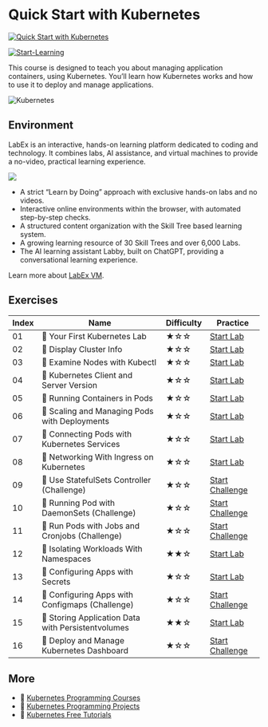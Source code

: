 # Quick Start with Kubernetes

[![Quick Start with Kubernetes](https://cover-creator.appbot.io/quick-start-with-kubernetes.png)](https://labex.io/courses/quick-start-with-kubernetes)

[![Start-Learning](https://img.shields.io/badge/Start-Learning-whitesmoke?style=for-the-badge)](https://labex.io/courses/quick-start-with-kubernetes)

This course is designed to teach you about managing application containers, using Kubernetes. You’ll learn how Kubernetes works and how to use it to deploy and manage applications. 

![Kubernetes](https://img.shields.io/badge/Kubernetes-whitesmoke?style=for-the-badge&logo=kubernetes)


## Environment

LabEx is an interactive, hands-on learning platform dedicated to coding and technology. It combines labs, AI assistance, and virtual machines to provide a no-video, practical learning experience.

![](https://tutorial-screenshot.getvm.io/images/vm-1725247253.png)

- A strict “Learn by Doing” approach with exclusive hands-on labs and no videos.
- Interactive online environments within the browser, with automated step-by-step checks.
- A structured content organization with the Skill Tree based learning system.
- A growing learning resource of 30 Skill Trees and over 6,000 Labs.
- The AI learning assistant Labby, built on ChatGPT, providing a conversational learning experience.

Learn more about [LabEx VM](https://support.labex.io/using-labex/virtual-machine).

## Exercises

|   Index | Name                                               | Difficulty   | Practice                                                                                                                             |
|---------|----------------------------------------------------|--------------|--------------------------------------------------------------------------------------------------------------------------------------|
|      01 | 📖 Your First Kubernetes Lab                       | ★☆☆          | <a target='_blank' href='https://labex.io/tutorials/kubernetes-your-first-kubernetes-lab-92733'>Start Lab</a>                        |
|      02 | 📖 Display Cluster Info                            | ★☆☆          | <a target='_blank' href='https://labex.io/tutorials/kubernetes-display-cluster-info-8426'>Start Lab</a>                              |
|      03 | 📖 Examine Nodes with Kubectl                      | ★☆☆          | <a target='_blank' href='https://labex.io/tutorials/kubernetes-examine-nodes-with-kubectl-9790'>Start Lab</a>                        |
|      04 | 📖 Kubernetes Client and Server Version            | ★☆☆          | <a target='_blank' href='https://labex.io/tutorials/kubernetes-kubernetes-client-and-server-version-9197'>Start Lab</a>              |
|      05 | 📖 Running Containers in Pods                      | ★☆☆          | <a target='_blank' href='https://labex.io/tutorials/kubernetes-running-containers-in-pods-14998'>Start Lab</a>                       |
|      06 | 📖 Scaling and Managing Pods with Deployments      | ★☆☆          | <a target='_blank' href='https://labex.io/tutorials/kubernetes-scaling-and-managing-pods-with-deployments-9675'>Start Lab</a>        |
|      07 | 📖 Connecting Pods with Kubernetes Services        | ★☆☆          | <a target='_blank' href='https://labex.io/tutorials/kubernetes-connecting-pods-with-kubernetes-services-15815'>Start Lab</a>         |
|      08 | 📖 Networking With Ingress on Kubernetes           | ★☆☆          | <a target='_blank' href='https://labex.io/tutorials/kubernetes-networking-with-ingress-on-kubernetes-9681'>Start Lab</a>             |
|      09 | 🎯 Use StatefulSets Controller (Challenge)         | ★☆☆          | <a target='_blank' href='https://labex.io/tutorials/kubernetes-use-statefulsets-controller-challenge-18451'>Start Challenge</a>      |
|      10 | 🎯 Running Pod with DaemonSets (Challenge)         | ★☆☆          | <a target='_blank' href='https://labex.io/tutorials/kubernetes-running-pod-with-daemonsets-challenge-18267'>Start Challenge</a>      |
|      11 | 🎯 Run Pods with Jobs and Cronjobs (Challenge)     | ★☆☆          | <a target='_blank' href='https://labex.io/tutorials/kubernetes-run-pods-with-jobs-and-cronjobs-challenge-18265'>Start Challenge</a>  |
|      12 | 📖 Isolating Workloads With Namespaces             | ★★☆          | <a target='_blank' href='https://labex.io/tutorials/kubernetes-isolating-workloads-with-namespaces-9199'>Start Lab</a>               |
|      13 | 📖 Configuring Apps with Secrets                   | ★☆☆          | <a target='_blank' href='https://labex.io/tutorials/kubernetes-configuring-apps-with-secrets-8448'>Start Lab</a>                     |
|      14 | 🎯 Configuring Apps with Configmaps (Challenge)    | ★☆☆          | <a target='_blank' href='https://labex.io/tutorials/kubernetes-configuring-apps-with-configmaps-challenge-18463'>Start Challenge</a> |
|      15 | 📖 Storing Application Data with Persistentvolumes | ★★☆          | <a target='_blank' href='https://labex.io/tutorials/kubernetes-storing-application-data-with-persistentvolumes-9685'>Start Lab</a>   |
|      16 | 🎯 Deploy and Manage Kubernetes Dashboard          | ★☆☆          | <a target='_blank' href='https://labex.io/tutorials/kubernetes-deploy-and-manage-kubernetes-dashboard-23734'>Start Challenge</a>     |

## More

- 🔗 [Kubernetes Programming Courses](https://github.com/labex-labs/awesome-programming-courses)
- 🔗 [Kubernetes Programming Projects](https://github.com/labex-labs/awesome-programming-projects)
- 🔗 [Kubernetes Free Tutorials](https://github.com/labex-labs/kubernetes-free-tutorials)

